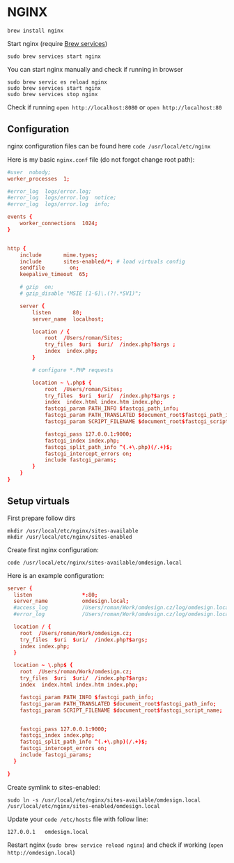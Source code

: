 # NGINX

```
brew install nginx
```


Start nginx (require [Brew services](./brew-services.md))

```shell
sudo brew services start nginx
```

You can start nginx manually and check if running in browser

```shell
sudo brew servic es reload nginx
sudo brew services start nginx
sudo brew services stop nginx
```

Check if running `open http://localhost:8080` or `open http://localhost:80`

## Configuration

nginx configuration files can be found here `code /usr/local/etc/nginx`

Here is my basic `nginx.conf` file (do not forgot change root path):

```conf
#user  nobody;
worker_processes  1;

#error_log  logs/error.log;
#error_log  logs/error.log  notice;
#error_log  logs/error.log  info;

events {
    worker_connections  1024;
}


http {
    include       mime.types;
    include       sites-enabled/*; # load virtuals config
    sendfile        on;
    keepalive_timeout  65;

    # gzip  on;
    # gzip_disable "MSIE [1-6]\.(?!.*SV1)";

    server {
        listen       80;
        server_name  localhost;

        location / {
            root  /Users/roman/Sites;
            try_files  $uri  $uri/  /index.php?$args ;
            index  index.php;
        }

        # configure *.PHP requests

        location ~ \.php$ {
            root  /Users/roman/Sites;
            try_files  $uri  $uri/  /index.php?$args ;
            index  index.html index.htm index.php;
            fastcgi_param PATH_INFO $fastcgi_path_info;
            fastcgi_param PATH_TRANSLATED $document_root$fastcgi_path_info;
            fastcgi_param SCRIPT_FILENAME $document_root$fastcgi_script_name;

            fastcgi_pass 127.0.0.1:9000;
            fastcgi_index index.php;
            fastcgi_split_path_info ^(.+\.php)(/.+)$;
            fastcgi_intercept_errors on;
            include fastcgi_params;
        }
    }
}
```

## Setup virtuals

First prepare follow dirs

```shell
mkdir /usr/local/etc/nginx/sites-available
mkdir /usr/local/etc/nginx/sites-enabled
```

Create first nginx configuration:

```shell
code /usr/local/etc/nginx/sites-available/omdesign.local
```

Here is an example configuration:

```conf
server {
  listen                *:80;
  server_name           omdesign.local;
  #access_log           /Users/roman/Work/omdesign.cz/log/omdesign.local.access.log;
  #error_log            /Users/roman/Work/omdesign.cz/log/omdesign.local.error.log;

  location / {
    root  /Users/roman/Work/omdesign.cz;
    try_files  $uri  $uri/  /index.php?$args;
    index index.php;
  }

  location ~ \.php$ {
    root  /Users/roman/Work/omdesign.cz;
    try_files  $uri  $uri/  /index.php?$args;
    index  index.html index.htm index.php;

    fastcgi_param PATH_INFO $fastcgi_path_info;
    fastcgi_param PATH_TRANSLATED $document_root$fastcgi_path_info;
    fastcgi_param SCRIPT_FILENAME $document_root$fastcgi_script_name;


    fastcgi_pass 127.0.0.1:9000;
    fastcgi_index index.php;
    fastcgi_split_path_info ^(.+\.php)(/.+)$;
    fastcgi_intercept_errors on;
    include fastcgi_params;
  }

}
```

Create symlink to sites-enabled:

```shell
sudo ln -s /usr/local/etc/nginx/sites-available/omdesign.local /usr/local/etc/nginx/sites-enabled/omdesign.local
```

Update your `code /etc/hosts` file with follow line:

```shell
127.0.0.1   omdesign.local
```

Restart nginx (`sudo brew service reload nginx`) and check if working (`open http://omdesign.local`)